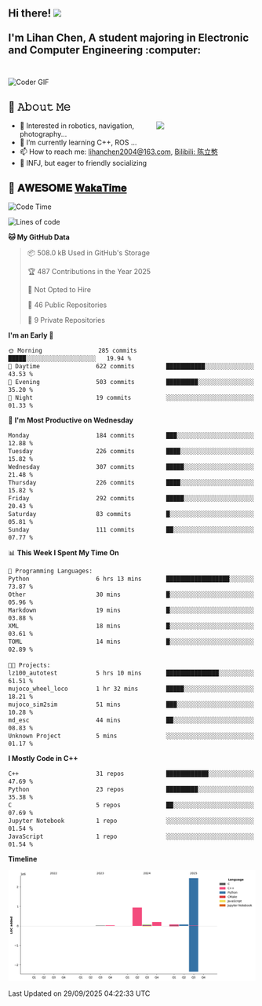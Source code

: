 <h2 align="left">
 <abc>
  <br>Hi there! <img src="https://user-images.githubusercontent.com/42378118/110234147-e3259600-7f4e-11eb-95be-0c4047144dea.gif" width="30"><br>
  <br> I'm Lihan Chen, A student majoring in Electronic and Computer Engineering :computer:<br>
  <br>
 </abc>
</h2>

<img align="center" src="https://media.giphy.com/media/SWoSkN6DxTszqIKEqv/giphy.gif" alt="Coder GIF" width="500">

## :book: 𝙰𝚋𝚘𝚞𝚝 𝙼𝚎

<img align="right" width="40%" src="https://github-readme-stats.vercel.app/api?username=LihanChen2004&show_icons=true&icon_color=CE1D2D&text_color=718096&bg_color=ffffff&hide_title=true" />

- 🌟 Interested in robotics, navigation, photography...
- 🌱 I’m currently learning C++, ROS ... 
- 📫 How to reach me: lihanchen2004@163.com, [Bilibili: 陈立憨](https://space.bilibili.com/170786212)
- 👯 INFJ, but eager to friendly socializing

## 📜 𝐀𝐖𝐄𝐒𝐎𝐌𝐄 [𝐖𝐚𝐤𝐚𝐓𝐢𝐦𝐞](https://github.com/anmol098/waka-readme-stats)

<!--START_SECTION:waka-->
![Code Time](http://img.shields.io/badge/Code%20Time-1%2C487%20hrs%2037%20mins-blue)

![Lines of code](https://img.shields.io/badge/From%20Hello%20World%20I%27ve%20Written-3.8%20million%20lines%20of%20code-blue)

**🐱 My GitHub Data** 

> 📦 508.0 kB Used in GitHub's Storage 
 > 
> 🏆 487 Contributions in the Year 2025
 > 
> 🚫 Not Opted to Hire
 > 
> 📜 46 Public Repositories 
 > 
> 🔑 9 Private Repositories 
 > 
**I'm an Early 🐤** 

```text
🌞 Morning                285 commits         █████░░░░░░░░░░░░░░░░░░░░   19.94 % 
🌆 Daytime                622 commits         ███████████░░░░░░░░░░░░░░   43.53 % 
🌃 Evening                503 commits         █████████░░░░░░░░░░░░░░░░   35.20 % 
🌙 Night                  19 commits          ░░░░░░░░░░░░░░░░░░░░░░░░░   01.33 % 
```
📅 **I'm Most Productive on Wednesday** 

```text
Monday                   184 commits         ███░░░░░░░░░░░░░░░░░░░░░░   12.88 % 
Tuesday                  226 commits         ████░░░░░░░░░░░░░░░░░░░░░   15.82 % 
Wednesday                307 commits         █████░░░░░░░░░░░░░░░░░░░░   21.48 % 
Thursday                 226 commits         ████░░░░░░░░░░░░░░░░░░░░░   15.82 % 
Friday                   292 commits         █████░░░░░░░░░░░░░░░░░░░░   20.43 % 
Saturday                 83 commits          █░░░░░░░░░░░░░░░░░░░░░░░░   05.81 % 
Sunday                   111 commits         ██░░░░░░░░░░░░░░░░░░░░░░░   07.77 % 
```


📊 **This Week I Spent My Time On** 

```text
💬 Programming Languages: 
Python                   6 hrs 13 mins       ██████████████████░░░░░░░   73.87 % 
Other                    30 mins             █░░░░░░░░░░░░░░░░░░░░░░░░   05.96 % 
Markdown                 19 mins             █░░░░░░░░░░░░░░░░░░░░░░░░   03.88 % 
XML                      18 mins             █░░░░░░░░░░░░░░░░░░░░░░░░   03.61 % 
TOML                     14 mins             █░░░░░░░░░░░░░░░░░░░░░░░░   02.89 % 

🐱‍💻 Projects: 
lz100_autotest           5 hrs 10 mins       ███████████████░░░░░░░░░░   61.51 % 
mujoco_wheel_loco        1 hr 32 mins        █████░░░░░░░░░░░░░░░░░░░░   18.21 % 
mujoco_sim2sim           51 mins             ███░░░░░░░░░░░░░░░░░░░░░░   10.28 % 
md_esc                   44 mins             ██░░░░░░░░░░░░░░░░░░░░░░░   08.83 % 
Unknown Project          5 mins              ░░░░░░░░░░░░░░░░░░░░░░░░░   01.17 % 
```

**I Mostly Code in C++** 

```text
C++                      31 repos            ████████████░░░░░░░░░░░░░   47.69 % 
Python                   23 repos            █████████░░░░░░░░░░░░░░░░   35.38 % 
C                        5 repos             ██░░░░░░░░░░░░░░░░░░░░░░░   07.69 % 
Jupyter Notebook         1 repo              ░░░░░░░░░░░░░░░░░░░░░░░░░   01.54 % 
JavaScript               1 repo              ░░░░░░░░░░░░░░░░░░░░░░░░░   01.54 % 
```



**Timeline**

![Lines of Code chart](https://raw.githubusercontent.com/LihanChen2004/LihanChen2004/main/assets/bar_graph.png)


 Last Updated on 29/09/2025 04:22:33 UTC
<!--END_SECTION:waka-->

<!--
**LihanChen2004/LihanChen2004** is a ✨ _special_ ✨ repository because its `README.md` (this file) appears on your GitHub profile.

Here are some ideas to get you started:

- 🔭 I’m currently working on ...
- 🌱 I’m currently learning ...
- 👯 I’m looking to collaborate on ...
- 🤔 I’m looking for help with ...
- 💬 Ask me about ...
- 📫 How to reach me: ...
- 😄 Pronouns: ...
- ⚡ Fun fact: ...
-->
